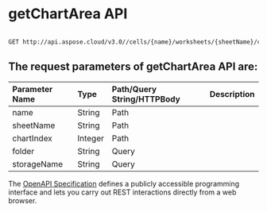 # **getChartArea API**

 

```bash

GET http://api.aspose.cloud/v3.0//cells/{name}/worksheets/{sheetName}/charts/{chartIndex}/chartArea

```

## The request parameters of **getChartArea** API are: 

| Parameter Name | Type | Path/Query String/HTTPBody | Description | 
| :- | :- | :- |:- | 
|name|String|Path||
|sheetName|String|Path||
|chartIndex|Integer|Path||
|folder|String|Query||
|storageName|String|Query||


The [OpenAPI Specification](https://reference.aspose.cloud/cells/#/ChartAreaController/GetChartArea) defines a publicly accessible programming interface and lets you carry out REST interactions directly from a web browser.
